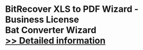 # BitRecover XLS to PDF Wizard - Business License<br />Bat Converter Wizard<br />[>> Detailed information](https://secure.shareit.com/shareit/product.html?productid=300953420&affiliateid=200057808)